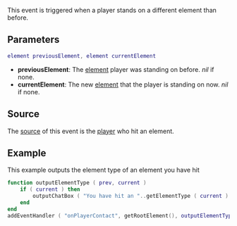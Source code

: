 This event is triggered when a player stands on a different element than before.

Parameters
----------

``` lua
element previousElement, element currentElement
```

-   **previousElement**: The [element](/element.md "wikilink") player was standing on before. *nil* if none.
-   **currentElement**: The new [element](/element.md "wikilink") that the player is standing on now. *nil* if none.

Source
------

The [source](/event_system#Event_source.md "wikilink") of this event is the [player](/player.md "wikilink") who hit an element.

Example
-------

This example outputs the element type of an element you have hit

``` lua
function outputElementType ( prev, current )
    if ( current ) then
        outputChatBox ( "You have hit an "..getElementType ( current ) )
    end
end
addEventHandler ( "onPlayerContact", getRootElement(), outputElementType )
```
